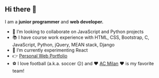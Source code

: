 ## Hi there 👋
I am a **junior programmer** and **web developer.**

- 👯 I’m looking to collaborate on JavaScript and Python projects
- 📚 I have course work experience with HTML, CSS, Bootstrap, C, JavaScript, Python, jQuery, MEAN stack, Django
- 🔭 I’m currently experimenting React 
- 👉 [Personal Web Portfolio](https://3ldi.pythonanywhere.com/)
- ⚽ I love football (a.k.a. soccer 😑) and ♥️ [AC Milan](https://en.wikipedia.org/wiki/A.C._Milan) ♥️ is my favorite team!




<!--
**3ldi/3ldi** is a ✨ _special_ ✨ repository because its `README.md` (this file) appears on your GitHub profile.

Here are some ideas to get you started:

- 🔭 I’m currently working on React 
- 🌱 I’m currently learning ...
- 👯 I’m looking to collaborate on JavaScript and Python projects
- 🤔 I’m looking for help with ...
- 💬 Ask me about ...
- 📫 How to reach me: ...
- 😄 Pronouns: ...
- ⚡ Fun fact: ...
-->
